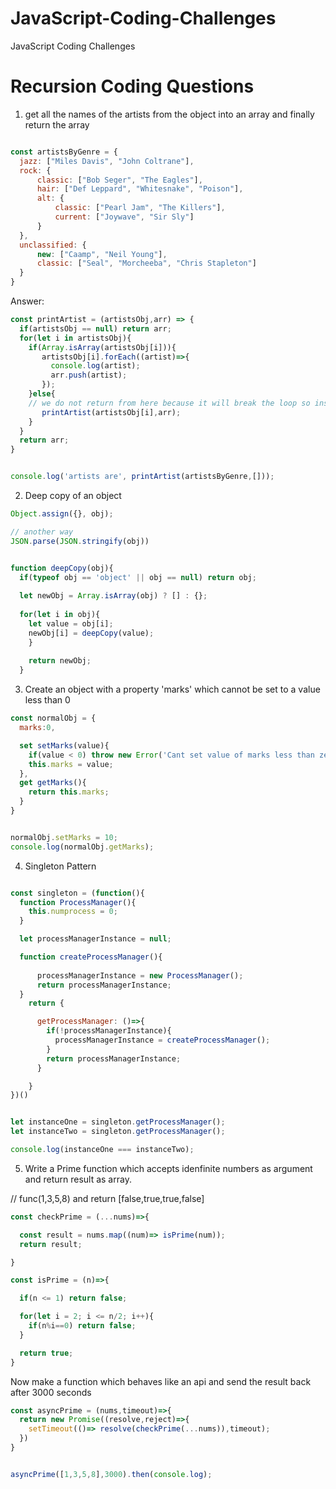 # JavaScript-Coding-Challenges
JavaScript Coding Challenges


# Recursion Coding Questions

1. get all the names of the artists from the object into an array and finally return the array

```js

const artistsByGenre = {
  jazz: ["Miles Davis", "John Coltrane"],
  rock: {
      classic: ["Bob Seger", "The Eagles"],
      hair: ["Def Leppard", "Whitesnake", "Poison"],
      alt: {
          classic: ["Pearl Jam", "The Killers"],
          current: ["Joywave", "Sir Sly"]
      }
  },
  unclassified: {
      new: ["Caamp", "Neil Young"],
      classic: ["Seal", "Morcheeba", "Chris Stapleton"]
  }
}
```

Answer:

```js
const printArtist = (artistsObj,arr) => {
  if(artistsObj == null) return arr;
  for(let i in artistsObj){
    if(Array.isArray(artistsObj[i])){
       artistsObj[i].forEach((artist)=>{
         console.log(artist);
         arr.push(artist);
       });
    }else{
    // we do not return from here because it will break the loop so instead return the array after the loop
       printArtist(artistsObj[i],arr);
    }
  }
  return arr;
}


console.log('artists are', printArtist(artistsByGenre,[]));
```


2. Deep copy of an object
```js
Object.assign({}, obj);

// another way
JSON.parse(JSON.stringify(obj))
```
```js

function deepCopy(obj){
  if(typeof obj == 'object' || obj == null) return obj;
  
  let newObj = Array.isArray(obj) ? [] : {};
  
  for(let i in obj){
    let value = obj[i];
    newObj[i] = deepCopy(value);
    }
    
    return newObj;
  }
```

3. Create an object with a property 'marks' which cannot be set to a value less than 0

```js
const normalObj = {
  marks:0,

  set setMarks(value){
    if(value < 0) throw new Error('Cant set value of marks less than zero');
    this.marks = value;
  },
  get getMarks(){
    return this.marks;
  }
}


normalObj.setMarks = 10;
console.log(normalObj.getMarks);
```


4. Singleton Pattern

```js

const singleton = (function(){
  function ProcessManager(){
    this.numprocess = 0;
  }

  let processManagerInstance = null;

  function createProcessManager(){
    
      processManagerInstance = new ProcessManager();
      return processManagerInstance;
  }
    return {

      getProcessManager: ()=>{
        if(!processManagerInstance){
          processManagerInstance = createProcessManager();
        }
        return processManagerInstance;
      }

    }
})()


let instanceOne = singleton.getProcessManager();
let instanceTwo = singleton.getProcessManager();

console.log(instanceOne === instanceTwo);

```

5. Write a Prime function which accepts idenfinite numbers as argument and return result as array.

// func(1,3,5,8) and return [false,true,true,false]

```js
const checkPrime = (...nums)=>{

  const result = nums.map((num)=> isPrime(num));
  return result;

}

const isPrime = (n)=>{

  if(n <= 1) return false;

  for(let i = 2; i <= n/2; i++){
    if(n%i==0) return false;
  }

  return true;
}
```

Now make a function which behaves like an api and send the result back after 3000 seconds
```js
const asyncPrime = (nums,timeout)=>{
  return new Promise((resolve,reject)=>{
    setTimeout(()=> resolve(checkPrime(...nums)),timeout);
  })
}


asyncPrime([1,3,5,8],3000).then(console.log);

```
